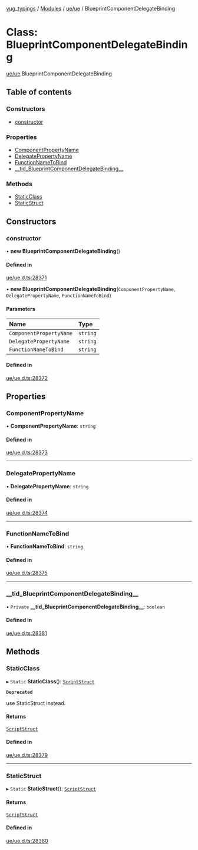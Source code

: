[yug_typings](../README.md) / [Modules](../modules.md) / [ue/ue](../modules/ue_ue.md) / BlueprintComponentDelegateBinding

# Class: BlueprintComponentDelegateBinding

[ue/ue](../modules/ue_ue.md).BlueprintComponentDelegateBinding

## Table of contents

### Constructors

- [constructor](ue_ue.BlueprintComponentDelegateBinding.md#constructor)

### Properties

- [ComponentPropertyName](ue_ue.BlueprintComponentDelegateBinding.md#componentpropertyname)
- [DelegatePropertyName](ue_ue.BlueprintComponentDelegateBinding.md#delegatepropertyname)
- [FunctionNameToBind](ue_ue.BlueprintComponentDelegateBinding.md#functionnametobind)
- [\_\_tid\_BlueprintComponentDelegateBinding\_\_](ue_ue.BlueprintComponentDelegateBinding.md#__tid_blueprintcomponentdelegatebinding__)

### Methods

- [StaticClass](ue_ue.BlueprintComponentDelegateBinding.md#staticclass)
- [StaticStruct](ue_ue.BlueprintComponentDelegateBinding.md#staticstruct)

## Constructors

### constructor

• **new BlueprintComponentDelegateBinding**()

#### Defined in

[ue/ue.d.ts:28371](https://github.com/YugMetaverse/yug_typings/blob/b7d9b19/ue/ue.d.ts#L28371)

• **new BlueprintComponentDelegateBinding**(`ComponentPropertyName`, `DelegatePropertyName`, `FunctionNameToBind`)

#### Parameters

| Name | Type |
| :------ | :------ |
| `ComponentPropertyName` | `string` |
| `DelegatePropertyName` | `string` |
| `FunctionNameToBind` | `string` |

#### Defined in

[ue/ue.d.ts:28372](https://github.com/YugMetaverse/yug_typings/blob/b7d9b19/ue/ue.d.ts#L28372)

## Properties

### ComponentPropertyName

• **ComponentPropertyName**: `string`

#### Defined in

[ue/ue.d.ts:28373](https://github.com/YugMetaverse/yug_typings/blob/b7d9b19/ue/ue.d.ts#L28373)

___

### DelegatePropertyName

• **DelegatePropertyName**: `string`

#### Defined in

[ue/ue.d.ts:28374](https://github.com/YugMetaverse/yug_typings/blob/b7d9b19/ue/ue.d.ts#L28374)

___

### FunctionNameToBind

• **FunctionNameToBind**: `string`

#### Defined in

[ue/ue.d.ts:28375](https://github.com/YugMetaverse/yug_typings/blob/b7d9b19/ue/ue.d.ts#L28375)

___

### \_\_tid\_BlueprintComponentDelegateBinding\_\_

• `Private` **\_\_tid\_BlueprintComponentDelegateBinding\_\_**: `boolean`

#### Defined in

[ue/ue.d.ts:28381](https://github.com/YugMetaverse/yug_typings/blob/b7d9b19/ue/ue.d.ts#L28381)

## Methods

### StaticClass

▸ `Static` **StaticClass**(): [`ScriptStruct`](ue_ue.ScriptStruct.md)

**`Deprecated`**

use StaticStruct instead.

#### Returns

[`ScriptStruct`](ue_ue.ScriptStruct.md)

#### Defined in

[ue/ue.d.ts:28379](https://github.com/YugMetaverse/yug_typings/blob/b7d9b19/ue/ue.d.ts#L28379)

___

### StaticStruct

▸ `Static` **StaticStruct**(): [`ScriptStruct`](ue_ue.ScriptStruct.md)

#### Returns

[`ScriptStruct`](ue_ue.ScriptStruct.md)

#### Defined in

[ue/ue.d.ts:28380](https://github.com/YugMetaverse/yug_typings/blob/b7d9b19/ue/ue.d.ts#L28380)
